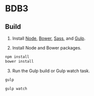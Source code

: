 # BDB3


## Build
1. Install [Node](https://nodejs.org/), [Bower](http://bower.io/), [Sass](http://sass-lang.com/), and [Gulp](http://gulpjs.com/).

2. Install Node and Bower packages.
```sh
npm install
bower install
```

3. Run the Gulp build or Gulp watch task.
```sh
gulp
```
```sh
gulp watch
```
